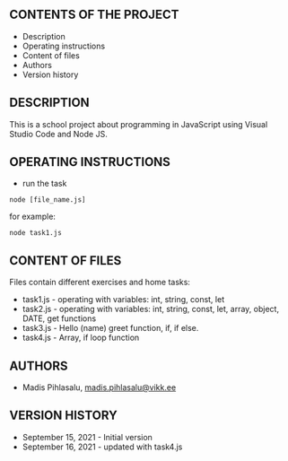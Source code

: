 CONTENTS OF THE PROJECT
---------------------

 * Description
 * Operating instructions
 * Content of files
 * Authors
 * Version history



DESCRIPTION
------------
This is a school project about programming in JavaScript using Visual Studio Code and Node JS.


OPERATING INSTRUCTIONS
----------------------

* run the task

```
node [file_name.js]

```

for example: 

```
node task1.js

```


CONTENT OF FILES
----------------

Files contain different exercises and home tasks:

* task1.js - operating with variables: int, string, const, let
* task2.js - operating with variables: int, string, const, let, array, object, DATE, get functions
* task3.js - Hello (name) greet function, if, if else.
* task4.js - Array, if loop function


AUTHORS
-------

 * Madis Pihlasalu, madis.pihlasalu@vikk.ee


 
VERSION HISTORY
----------------

* September 15, 2021 - Initial version
* September 16, 2021 - updated with task4.js


